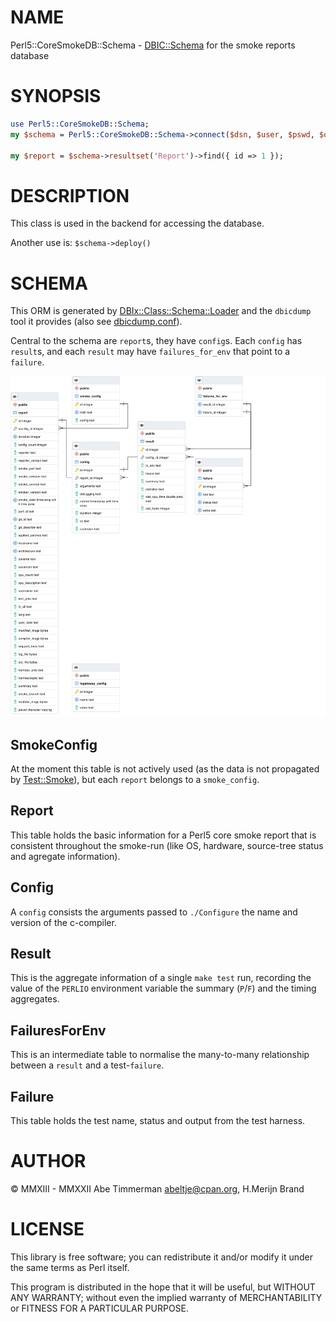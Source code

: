 # NAME

Perl5::CoreSmokeDB::Schema - [DBIC::Schema](https://metacpan.org/pod/DBIx::Class::Schema) for the smoke reports database

# SYNOPSIS

```perl
use Perl5::CoreSmokeDB::Schema;
my $schema = Perl5::CoreSmokeDB::Schema->connect($dsn, $user, $pswd, $options);

my $report = $schema->resultset('Report')->find({ id => 1 });
```
# DESCRIPTION

This class is used in the backend for accessing the database.

Another use is: `$schema->deploy()`

# SCHEMA

This ORM is generated by
[DBIx::Class::Schema::Loader](https://metacpan.org/pod/DBIx::Class::Schema::Loader)
and the `dbicdump` tool it provides (also see
[dbicdump.conf](support/dbicdump.conf)).

Central to the schema are `report`s, they have `config`s. Each `config` has `result`s, and each `result` may have `failures_for_env` that point to a `failure`.

![Perl5::CoreSmokeDB::Schema](support/schema.png)

## SmokeConfig

At the moment this table is not actively used (as the data is not propagated by
[Test::Smoke](https://metacpan.org/pod/Test::Smoke)), but each `report` belongs
to a `smoke_config`.

## Report

This table holds the basic information for a Perl5 core smoke report that is consistent throughout the smoke-run (like OS, hardware, source-tree status and agregate information).

## Config

A `config` consists the arguments passed to `./Configure` the name and version
of the c-compiler.

## Result

This is the aggregate information of a single `make test` run, recording the
value of the `PERLIO` environment variable the summary (`P`/`F`) and the timing
aggregates.

## FailuresForEnv

This is an intermediate table to normalise the many-to-many relationship
between a `result` and a test-`failure`.

## Failure

This table holds the test name, status and output from the test harness.

# AUTHOR

&copy; MMXIII - MMXXII Abe Timmerman <abeltje@cpan.org>, H.Merijn Brand

# LICENSE

This library is free software; you can redistribute it and/or modify
it under the same terms as Perl itself.

This program is distributed in the hope that it will be useful,
but WITHOUT ANY WARRANTY; without even the implied warranty of
MERCHANTABILITY or FITNESS FOR A PARTICULAR PURPOSE.

